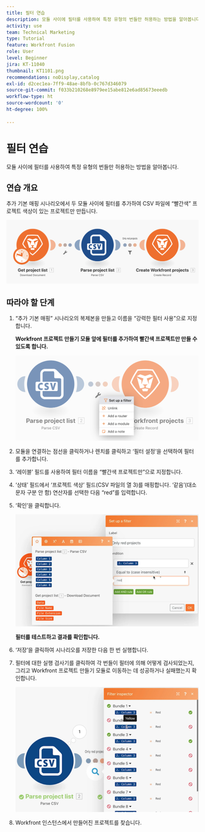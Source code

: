 ```yaml
---
title: 필터 연습
description: 모듈 사이에 필터를 사용하여 특정 유형의 번들만 허용하는 방법을 알아봅니다.
activity: use
team: Technical Marketing
type: Tutorial
feature: Workfront Fusion
role: User
level: Beginner
jira: KT-11040
thumbnail: KT1101.png
recommendations: noDisplay,catalog
exl-id: d2cec1ea-7ff9-48ae-8bfb-0c767d346079
source-git-commit: f033b210268e8979ee15abe812e6ad85673eeedb
workflow-type: ht
source-wordcount: '0'
ht-degree: 100%

---
```


# 필터 연습

모듈 사이에 필터를 사용하여 특정 유형의 번들만 허용하는 방법을 알아봅니다.

## 연습 개요

추가 기본 매핑 시나리오에서 두 모듈 사이에 필터를 추가하여 CSV 파일에 “빨간색” 프로젝트 색상이 있는 프로젝트만 만듭니다.

![필터 이미지 1](../12-exercises/assets/filters-walkthrough-1.png)

## 따라야 할 단계

1. “추가 기본 매핑” 시나리오의 복제본을 만들고 이름을 “강력한 필터 사용”으로 지정합니다.

   **Workfront 프로젝트 만들기 모듈 앞에 필터를 추가하여 빨간색 프로젝트만 만들 수 있도록 합니다.**

   ![필터 이미지 2](../12-exercises/assets/filters-walkthrough-2.png)

1. 모듈을 연결하는 점선을 클릭하거나 렌치를 클릭하고 ‘필터 설정’을 선택하여 필터를 추가합니다.
1. ‘레이블’ 필드를 사용하여 필터 이름을 “빨간색 프로젝트만”으로 지정합니다.
1. ‘상태’ 필드에서 ‘프로젝트 색상’ 필드(CSV 파일의 열 3)를 매핑합니다. ‘같음’(대소문자 구분 안 함) 연산자를 선택한 다음 “red”를 입력합니다.
1. ‘확인’을 클릭합니다.

   ![필터 이미지 3](../12-exercises/assets/filters-walkthrough-3.png)

   **필터를 테스트하고 결과를 확인합니다.**

1. ‘저장’을 클릭하여 시나리오를 저장한 다음 한 번 실행합니다.
1. 필터에 대한 실행 검사기를 클릭하여 각 번들이 필터에 의해 어떻게 검사되었는지, 그리고 Workfront 프로젝트 만들기 모듈로 이동하는 데 성공하거나 실패했는지 확인합니다.

   ![필터 이미지 4](../12-exercises/assets/filters-walkthrough-4.png)

1. Workfront 인스턴스에서 만들어진 프로젝트를 찾습니다.
